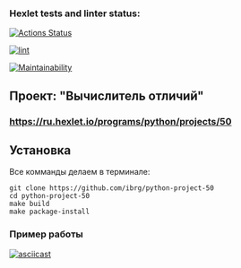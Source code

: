 ### Hexlet tests and linter status:
[![Actions Status](https://github.com/ibrg/python-project-50/workflows/hexlet-check/badge.svg)](https://github.com/ibrg/python-project-50/actions)

[![lint](https://github.com/ibrg/python-project-50/actions/workflows/check-lint.yml/badge.svg)](https://github.com/ibrg/python-project-50/actions/workflows/check-lint.yml)

[![Maintainability](https://api.codeclimate.com/v1/badges/f5cd7a0852e824f0c967/maintainability)](https://codeclimate.com/github/ibrg/python-project-50/maintainability)
## Проект: "Вычислитель отличий"
### https://ru.hexlet.io/programs/python/projects/50

## Установка
Все комманды делаем в терминале:
```commandline
git clone https://github.com/ibrg/python-project-50
cd python-project-50
make build
make package-install
```
### Пример работы 
[![asciicast](https://asciinema.org/a/rDaSBy4GaPkxRjQ5UXyA9heTk.svg)](https://asciinema.org/a/rDaSBy4GaPkxRjQ5UXyA9heTk)